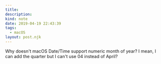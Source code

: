 ```yaml
---
title:
description:
kind: note
date: 2019-04-19 22:43:39
tags:
  - macOS
layout: post.njk
---
```


Why doesn't macOS Date/Time support numeric month of year? I mean, I can add the quarter but I can't use 04 instead of April?
